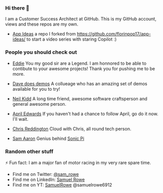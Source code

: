 ### Hi there 👋
I am a Customer Success Architect at GitHub. 
This is my GitHub account, views and these repos are my own. 

- [App Ideas](https://github.com/sam-rowe/app-ideas/) a repo I forked from https://github.com/florinpop17/app-ideas/ to start a video series with staring Copilot :) 

### People you should check out

- [Eddie](https://github.com/eddiejaoude) You my good sir are a Legend. I am honnored to be able to contibute to your awesome projects! Thank you for pushing me to be more.

- [Dave does demos](https://github.com/davedoesdemos) A collueage who has an amazing set of demos available for you to try!

- [Neil Kidd](https://github.com/neilkidd) A long time friend, awesome software craftsperson and general awesome person.

- [April Edwards](https://github.com/scubaninja) If you haven't had a chance to follow April, go do it now. I'll wait. 

- [Chris Reddington](https://github.com/chrisreddington) Cloud with Chris, all round tech person.

- [Sam Aaron](https://github.com/samaaron) Genius behind [Sonic Pi](https://sonic-pi.net/)

### Random other stuff

⚡ Fun fact: I am a major fan of motor racing in my very rare spare time. 

- Find me on Twitter: [@sam_rowe](http://twitter.com/sam_rowe)  
- Find me on LinkedIn: [Samuel Rowe](https://www.linkedin.com/in/samuelcprowe/)
- Find me on YT: [SamuelRowe](https://www.youtube.com/channel/UCMxI6IoZlCl-HjlqzJMTS1w) @samuelrowe6912 


<!--
**Sam-Rowe/Sam-Rowe** is a ✨ _special_ ✨ repository because its `README.md` (this file) appears on your GitHub profile.

Here are some ideas to get you started:

- 🔭 I’m currently working on ...
- 🌱 I’m currently learning ...
- 👯 I’m looking to collaborate on ...
- 🤔 I’m looking for help with ...
- 💬 Ask me about ...
- 📫 How to reach me: ...
- 😄 Pronouns: ...
- ⚡ Fun fact: ...
-->
